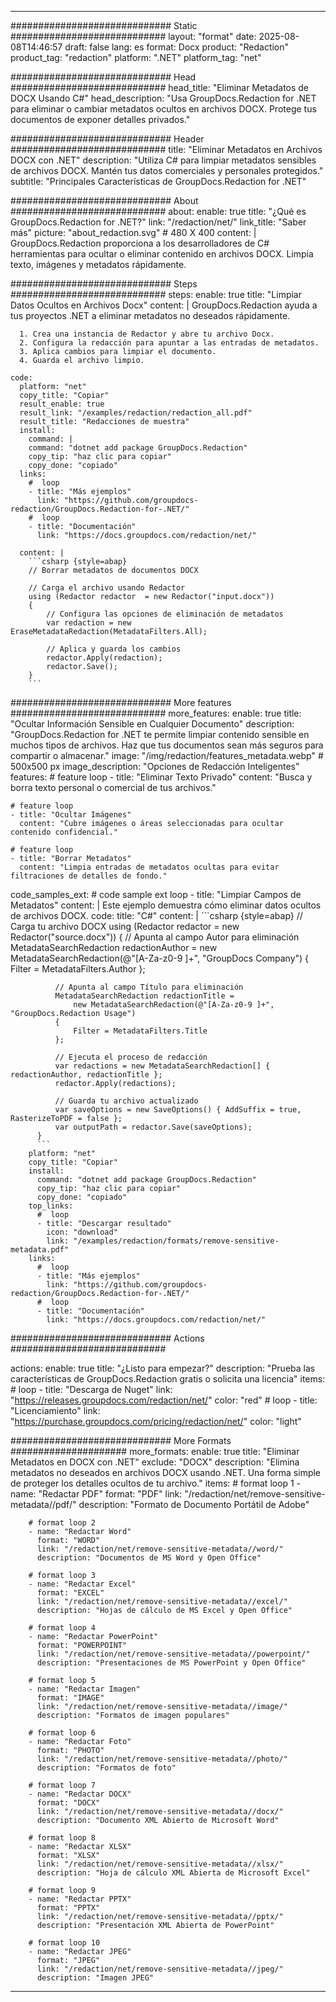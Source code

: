 
---
############################# Static ############################
layout: "format"
date:  2025-08-08T14:46:57
draft: false
lang: es
format: Docx
product: "Redaction"
product_tag: "redaction"
platform: ".NET"
platform_tag: "net"

############################# Head ############################
head_title: "Eliminar Metadatos de DOCX Usando C#"
head_description: "Usa GroupDocs.Redaction for .NET para eliminar o cambiar metadatos ocultos en archivos DOCX. Protege tus documentos de exponer detalles privados."

############################# Header ############################
title: "Eliminar Metadatos en Archivos DOCX con .NET" 
description: "Utiliza C# para limpiar metadatos sensibles de archivos DOCX. Mantén tus datos comerciales y personales protegidos."
subtitle: "Principales Características de GroupDocs.Redaction for .NET" 

############################# About ############################
about:
    enable: true
    title: "¿Qué es GroupDocs.Redaction for .NET?"
    link: "/redaction/net/"
    link_title: "Saber más"
    picture: "about_redaction.svg" # 480 X 400
    content: |
       GroupDocs.Redaction proporciona a los desarrolladores de C# herramientas para ocultar o eliminar contenido en archivos DOCX. Limpia texto, imágenes y metadatos rápidamente.

############################# Steps ############################
steps:
    enable: true
    title: "Limpiar Datos Ocultos en Archivos Docx"
    content: |
      GroupDocs.Redaction ayuda a tus proyectos .NET a eliminar metadatos no deseados rápidamente.
      
      1. Crea una instancia de Redactor y abre tu archivo Docx.
      2. Configura la redacción para apuntar a las entradas de metadatos.
      3. Aplica cambios para limpiar el documento.
      4. Guarda el archivo limpio.
   
    code:
      platform: "net"
      copy_title: "Copiar"
      result_enable: true
      result_link: "/examples/redaction/redaction_all.pdf"
      result_title: "Redacciones de muestra"
      install:
        command: |
        command: "dotnet add package GroupDocs.Redaction"
        copy_tip: "haz clic para copiar"
        copy_done: "copiado"
      links:
        #  loop
        - title: "Más ejemplos"
          link: "https://github.com/groupdocs-redaction/GroupDocs.Redaction-for-.NET/"
        #  loop
        - title: "Documentación"
          link: "https://docs.groupdocs.com/redaction/net/"
          
      content: |
        ```csharp {style=abap}
        // Borrar metadatos de documentos DOCX

        // Carga el archivo usando Redactor
        using (Redactor redactor  = new Redactor("input.docx"))
        {
            // Configura las opciones de eliminación de metadatos
            var redaction = new EraseMetadataRedaction(MetadataFilters.All);
            
            // Aplica y guarda los cambios
            redactor.Apply(redaction);
            redactor.Save();
        }
        ```            


############################# More features ############################
more_features:
  enable: true
  title: "Ocultar Información Sensible en Cualquier Documento"
  description: "GroupDocs.Redaction for .NET te permite limpiar contenido sensible en muchos tipos de archivos. Haz que tus documentos sean más seguros para compartir o almacenar."
  image: "/img/redaction/features_metadata.webp" # 500x500 px
  image_description: "Opciones de Redacción Inteligentes"
  features:
    # feature loop
    - title: "Eliminar Texto Privado"
      content: "Busca y borra texto personal o comercial de tus archivos."

    # feature loop
    - title: "Ocultar Imágenes"
      content: "Cubre imágenes o áreas seleccionadas para ocultar contenido confidencial."

    # feature loop
    - title: "Borrar Metadatos"
      content: "Limpia entradas de metadatos ocultas para evitar filtraciones de detalles de fondo."
      
  code_samples_ext:
    # code sample ext loop
    - title: "Limpiar Campos de Metadatos"
      content: |
        Este ejemplo demuestra cómo eliminar datos ocultos de archivos DOCX.
      code:
        title: "C#"
        content: |
          ```csharp {style=abap}
          //  Carga tu archivo DOCX
          using (Redactor redactor  = new Redactor("source.docx"))
          {
              // Apunta al campo Autor para eliminación
              MetadataSearchRedaction redactionAuthor = 
                  new MetadataSearchRedaction(@"[A-Za-z0-9 ]+", "GroupDocs Company")
              {
                  Filter = MetadataFilters.Author
              };

              // Apunta al campo Título para eliminación
              MetadataSearchRedaction redactionTitle = 
                  new MetadataSearchRedaction(@"[A-Za-z0-9 ]+", "GroupDocs.Redaction Usage")
              {
                  Filter = MetadataFilters.Title
              };

              // Ejecuta el proceso de redacción
              var redactions = new MetadataSearchRedaction[] { redactionAuthor, redactionTitle };
              redactor.Apply(redactions);

              // Guarda tu archivo actualizado
              var saveOptions = new SaveOptions() { AddSuffix = true, RasterizeToPDF = false };
              var outputPath = redactor.Save(saveOptions);
          }
          ```
        platform: "net"
        copy_title: "Copiar"
        install:
          command: "dotnet add package GroupDocs.Redaction"
          copy_tip: "haz clic para copiar"
          copy_done: "copiado"
        top_links:
          #  loop
          - title: "Descargar resultado"
            icon: "download"
            link: "/examples/redaction/formats/remove-sensitive-metadata.pdf"
        links:
          #  loop
          - title: "Más ejemplos"
            link: "https://github.com/groupdocs-redaction/GroupDocs.Redaction-for-.NET/"
          #  loop
          - title: "Documentación"
            link: "https://docs.groupdocs.com/redaction/net/"


############################# Actions ############################

actions:
  enable: true
  title: "¿Listo para empezar?"
  description: "Prueba las características de GroupDocs.Redaction gratis o solicita una licencia"
  items:
    #  loop
    - title: "Descarga de Nuget"
      link: "https://releases.groupdocs.com/redaction/net/"
      color: "red"
        #  loop
    - title: "Licenciamiento"
      link: "https://purchase.groupdocs.com/pricing/redaction/net/"
      color: "light"


############################# More Formats #####################
more_formats:
    enable: true
    title: "Eliminar Metadatos en DOCX con .NET"
    exclude: "DOCX"
    description: "Elimina metadatos no deseados en archivos DOCX usando .NET. Una forma simple de proteger los detalles ocultos de tu archivo."
    items: 
        # format loop 1
        - name: "Redactar PDF"
          format: "PDF"
          link: "/redaction/net/remove-sensitive-metadata//pdf/"
          description: "Formato de Documento Portátil de Adobe"

        # format loop 2
        - name: "Redactar Word"
          format: "WORD"
          link: "/redaction/net/remove-sensitive-metadata//word/"
          description: "Documentos de MS Word y Open Office"
          
        # format loop 3
        - name: "Redactar Excel"
          format: "EXCEL"
          link: "/redaction/net/remove-sensitive-metadata//excel/"
          description: "Hojas de cálculo de MS Excel y Open Office"

        # format loop 4
        - name: "Redactar PowerPoint"
          format: "POWERPOINT"
          link: "/redaction/net/remove-sensitive-metadata//powerpoint/"
          description: "Presentaciones de MS PowerPoint y Open Office"

        # format loop 5
        - name: "Redactar Imagen"
          format: "IMAGE"
          link: "/redaction/net/remove-sensitive-metadata//image/"
          description: "Formatos de imagen populares"

        # format loop 6
        - name: "Redactar Foto"
          format: "PHOTO"
          link: "/redaction/net/remove-sensitive-metadata//photo/"
          description: "Formatos de foto"

        # format loop 7
        - name: "Redactar DOCX"
          format: "DOCX"
          link: "/redaction/net/remove-sensitive-metadata//docx/"
          description: "Documento XML Abierto de Microsoft Word"
          
        # format loop 8
        - name: "Redactar XLSX"
          format: "XLSX"
          link: "/redaction/net/remove-sensitive-metadata//xlsx/"
          description: "Hoja de cálculo XML Abierta de Microsoft Excel"
          
        # format loop 9
        - name: "Redactar PPTX"
          format: "PPTX"
          link: "/redaction/net/remove-sensitive-metadata//pptx/"
          description: "Presentación XML Abierta de PowerPoint"

        # format loop 10
        - name: "Redactar JPEG"
          format: "JPEG"
          link: "/redaction/net/remove-sensitive-metadata//jpeg/"
          description: "Imagen JPEG"


---